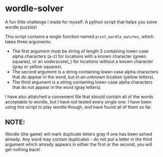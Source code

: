 # wordle-solver
A fun little challenge I made for myself: A python script that helps you solve wordle puzzles!

This script contains a single function named `print_wordle_matches`, which takes three arguments:
* The first argument must be string of length 5 containing lower-case alpha characters (a-z) for locations with a known character (green squares), or an underscore(\_) for locations without a known character (gray or yellow squares).
* The second argument is a string containing lower-case alpha characters that do appear in the word, but in an unknown location (yellow letters).
* The third argument is a string containing lower-case alpha characters that do not appear in the word (gray letters).

I have also attatched a convenient file that should contain all of the words acceptable to wordle, but I have not tested every single one. I have been using this script to play wordle though, and have found all of them so far.

## NOTE:
Wordle (the game) will mark duplicate letters gray if one has been solved already. Any word may contain duplicates - do not put a letter in the third argument which already appears in either the first or the second, you will get nothing back!
